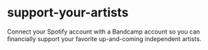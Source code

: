 # support-your-artists

Connect your Spotify account with a Bandcamp account so you can financially support your favorite up-and-coming independent artists.
